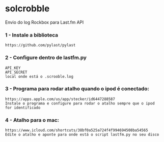 # solcrobble
Envio do log Rockbox para Last.fm API

### 1 - Instale a biblioteca
    https://github.com/pylast/pylast

### 2 - Configure dentro de lastfm.py
    API_KEY
    API_SECRET
    local onde está o .scrooble.log

### 3 - Programa para rodar atalho quando o ipod é conectado: 
    https://apps.apple.com/us/app/stecker/id6447288587
    Instale o programa e configure para rodar o atalho sempre que o ipod for identificado
### 4 - Atalho para o mac:
    https://www.icloud.com/shortcuts/38bf0a525a724f4f994694508ba54565
    Edite o atalho e aponte para onde está o script lastfm.py no seu disco
